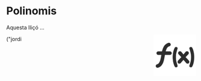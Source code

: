 # Polinomis

<img src='./polinomis.png' style='height: 8em; float: right; margin: 2em 0 1em 1em;' />

Aquesta lliçó ...




("jordi<Autors autors="jpetit"/> 
